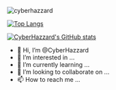 <p align="left"><img src="https://komarev.com/ghpvc/?username=cyberhazzard" alt="cyberhazzard"/> </p>

[![Top Langs](https://github-readme-stats.vercel.app/api/top-langs/?username=cyberhazzard&theme=dark&layout=compact&hide=roff,assembly,yacc,objective-c)](https://github.com/cyberhazzard/github-readme-stats)


[![CyberHazzard's GitHub stats](https://github-readme-stats.vercel.app/api?username=CyberHazzard&count_private=true&show_icons=true&theme=synthwave)](https://github.com/CyberHazzard/github-readme-stats)

<!--
**CyberHazzard/CyberHazzard** is a ✨ _special_ ✨ repository because its `README.md` (this file) appears on your GitHub profile.

Here are some ideas to get you started:

- 🔭 I’m currently working on ...
- 🌱 I’m currently learning ...
- 👯 I’m looking to collaborate on ...
- 🤔 I’m looking for help with ...
- 💬 Ask me about ...
- 📫 How to reach me: ...
- 😄 Pronouns: ...
- ⚡ Fun fact: ...
-->
- 👋 Hi, I’m @CyberHazzard
- 👀 I’m interested in ...
- 🌱 I’m currently learning ...
- 💞️ I’m looking to collaborate on ...
- 📫 How to reach me ...

<!---
CyberHazzard/CyberHazzard is a ✨ special ✨ repository because its `README.md` (this file) appears on your GitHub profile.
You can click the Preview link to take a look at your changes.
--->
